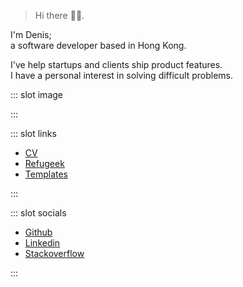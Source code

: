 > Hi there 👋🏼.

I'm Denis;  
a software developer based in Hong Kong.

I've help startups and clients ship product features.  
I have a personal interest in solving difficult problems.

::: slot image
<!-- ![alt text](public/assets/picture.jpg) -->
:::

::: slot links

- [CV](./cv/)
- [Refugeek](rg/)
- [Templates](templates/)

:::

::: slot socials

- [Github](https://github.com/denistsoi)
- [Linkedin](https://linkedin.com/in/denistsoi)
- [Stackoverflow](https://stackoverflow.com/users/2312051/denis-tsoi)

:::

